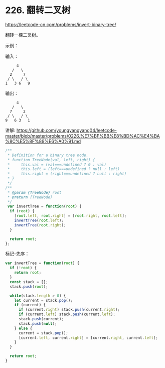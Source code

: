 # 226. 翻转二叉树

https://leetcode-cn.com/problems/invert-binary-tree/


翻转一棵二叉树。

示例：

输入：
```
     4
   /   \
  2     7
 / \   / \
1   3 6   9

```
输出：
```
     4
   /   \
  7     2
 / \   / \
9   6 3   1
```

讲解:
https://github.com/youngyangyang04/leetcode-master/blob/master/problems/0226.%E7%BF%BB%E8%BD%AC%E4%BA%8C%E5%8F%89%E6%A0%91.md


```js
/**
 * Definition for a binary tree node.
 * function TreeNode(val, left, right) {
 *     this.val = (val===undefined ? 0 : val)
 *     this.left = (left===undefined ? null : left)
 *     this.right = (right===undefined ? null : right)
 * }
 */
/**
 * @param {TreeNode} root
 * @return {TreeNode}
 */
 var invertTree = function(root) {
  if (root) {
    [root.left, root.right] = [root.right, root.left];
    invertTree(root.left);
    invertTree(root.right);
  }

  return root;
};
```


标记-先序：
```js
var invertTree = function(root) {
  if (!root) {
    return root;
  }
  const stack = [];
  stack.push(root);

  while(stack.length > 0) {
    let current = stack.pop();
    if (current) {
      if (current.right) stack.push(current.right);
      if (current.left) stack.push(current.left);
      stack.push(current);
      stack.push(null);
    } else {
      current = stack.pop();
      [current.left, current.right] = [current.right, current.left];
    }
  }

  return root;
}
```


